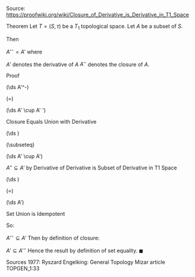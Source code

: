 # 

Source: https://proofwiki.org/wiki/Closure_of_Derivative_is_Derivative_in_T1_Space

Theorem
Let $T = \left({S, \tau}\right)$ be a $T_1$ topological space.
Let $A$ be a subset of $S$.

Then

$A'^- = A'$
where

$A'$ denotes the derivative of $A$
$A^-$ denotes the closure of $A$.


Proof













\(\ds A'^-\)

\(=\)







\(\ds A' \cup A' '\)





Closure Equals Union with Derivative














\(\ds \)

\(\subseteq\)







\(\ds A' \cup A'\)





$A' ' \subseteq A'$ by Derivative of Derivative is Subset of Derivative in T1 Space














\(\ds \)

\(=\)







\(\ds A'\)





Set Union is Idempotent



So:

$A'^- \subseteq A'$
Then by  definition of closure:

$A' \subseteq A'^-$
Hence the result by definition of set equality.
$\blacksquare$


Sources
1977: Ryszard Engelking: General Topology
Mizar article TOPGEN_1:33




